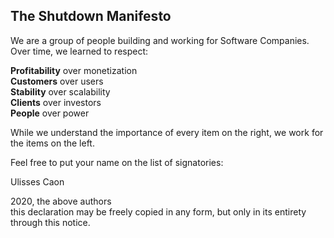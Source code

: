 ## The Shutdown Manifesto

We are a group of people building and working for Software Companies.
Over time, we learned to respect:

**Profitability** over monetization  
**Customers** over users  
**Stability** over scalability  
**Clients** over investors  
**People** over power

While we understand the importance of every item on the right, we work for the items on the left.

Feel free to put your name on the list of signatories:

Ulisses Caon


2020, the above authors  
this declaration may be freely copied in any form,
but only in its entirety through this notice.

